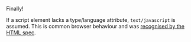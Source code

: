 Finally!

If a script element lacks a type/language attribute, `text/javascript` is assumed. This is common browser behaviour and was [recognised by the HTML spec](http://www.whatwg.org/specs/web-apps/current-work/multipage/scripting-1.html#script-processing-prepare).
